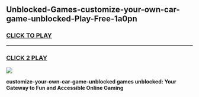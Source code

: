 
## Unblocked-Games-customize-your-own-car-game-unblocked-Play-Free-1a0pn
<h3>
<a href="https://premium76.site?title=customize-your-own-car-game-unblocked&ref=18A1">CLICK TO PLAY</a></h3>
<hr>

<h3>
<a href="https://premium76.site?title=customize-your-own-car-game-unblocked&ref=18A1">CLICK 2 PLAY</a>
  
</h3>

<a href="https://premium76.site?title=customize-your-own-car-game-unblocked&ref=18A1"><img src="https://clearcache.store/games.png"></a>


**customize-your-own-car-game-unblocked games unblocked: Your Gateway to Fun and Accessible Online Gaming**
